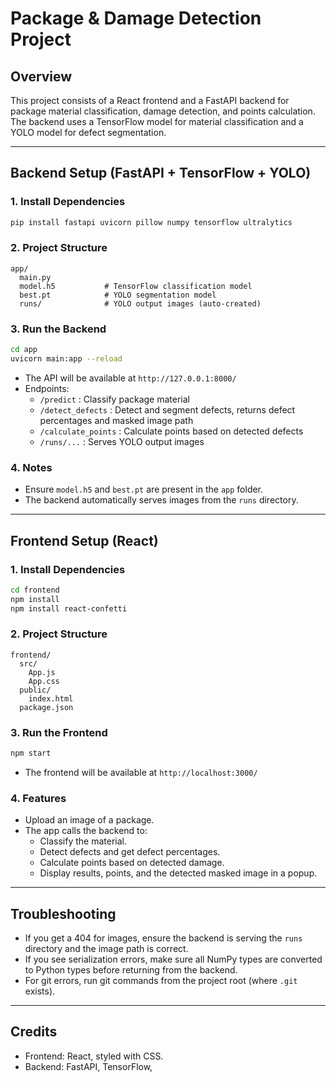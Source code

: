 # Package & Damage Detection Project

## Overview

This project consists of a React frontend and a FastAPI backend for package material classification, damage detection, and points calculation. The backend uses a TensorFlow model for material classification and a YOLO model for defect segmentation.

---

## Backend Setup (FastAPI + TensorFlow + YOLO)

### 1. Install Dependencies

```bash
pip install fastapi uvicorn pillow numpy tensorflow ultralytics
```

### 2. Project Structure

```
app/
  main.py
  model.h5           # TensorFlow classification model
  best.pt            # YOLO segmentation model
  runs/              # YOLO output images (auto-created)
```

### 3. Run the Backend

```bash
cd app
uvicorn main:app --reload
```

- The API will be available at `http://127.0.0.1:8000/`
- Endpoints:
  - `/predict` : Classify package material
  - `/detect_defects` : Detect and segment defects, returns defect percentages and masked image path
  - `/calculate_points` : Calculate points based on detected defects
  - `/runs/...` : Serves YOLO output images

### 4. Notes

- Ensure `model.h5` and `best.pt` are present in the `app` folder.
- The backend automatically serves images from the `runs` directory.

---

## Frontend Setup (React)

### 1. Install Dependencies

```bash
cd frontend
npm install
npm install react-confetti
```

### 2. Project Structure

```
frontend/
  src/
    App.js
    App.css
  public/
    index.html
  package.json
```

### 3. Run the Frontend

```bash
npm start
```

- The frontend will be available at `http://localhost:3000/`

### 4. Features

- Upload an image of a package.
- The app calls the backend to:
  - Classify the material.
  - Detect defects and get defect percentages.
  - Calculate points based on detected damage.
  - Display results, points, and the detected masked image in a popup.

<!-- ---

## Usage Steps

1. **Start the backend server** (`uvicorn main:app --reload`).
2. **Start the frontend** (`npm start`).
3. **Open the frontend in your browser** (`http://localhost:3000/`).
4. **Upload a package image** and view the results, points, and detected mask.

---

## Frontend Display

### Main UI

![Main UI](frontend/public/main.jpeg)

- Upload section for package image.
- Button to classify and calculate points.

### Results Section

![Results Section](frontend/public/points.jpeg)
- Confetti animation for earned points.
- Button to view detected masked image in a popup.
- Shows predicted material and points.
- Displays the detected masked image.

### Popup Example

![Popup Example](frontend/public/screenshot_popup.png)

- Displays the detected masked image.

> **Tip:** Save screenshots of your UI in `frontend/public/` and update the image links above. -->

---

## Troubleshooting

- If you get a 404 for images, ensure the backend is serving the `runs` directory and the image path is correct.
- If you see serialization errors, make sure all NumPy types are converted to Python types before returning from the backend.
- For git errors, run git commands from the project root (where `.git` exists).

---

## Credits

- Frontend: React, styled with CSS.
- Backend: FastAPI, TensorFlow,